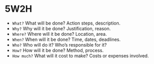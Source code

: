# 5W2H

- `What?` What will be done? Action steps, description.
- `Why?` Why will it be done? Justification, reason.
- `Where?` Where will it be done? Location, area.
- `When?` When will it be done? Time, dates, deadlines.
- `Who?` Who will do it? Who’s responsible for it?
- `How?` How will it be done? Method, process.
- `How much?` What will it cost to make? Costs or expenses involved.